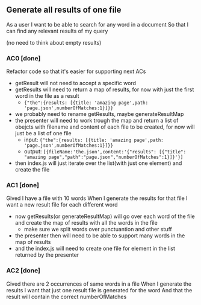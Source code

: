 ## Generate all results of one file
As a user
I want to be able to search for any word in a document
So that I can find any relevant results of my query

(no need to think about empty results)

### AC0 [done]
Refactor code so that it's easier for supporting next ACs
- getResult will not need to accept a specific word
- getResults will need to return a map of results, for now with just the first word in the file as a result
  - `{"the":{results: [{title: 'amazing page',path: 'page.json',numberOfMatches:1}]}}`
- we probably need to rename getResults, maybe generateResultMap
- the presenter will need to work trough the map and return a list of obejcts with filename and content of each file to be created, for now will just be a list of one file
  - input: `{"the":{results: [{title: 'amazing page',path: 'page.json',numberOfMatches:1}]}}`
  - output: `[{fileName:'the.json',content:'{"results": [{"title": "amazing page","path":"page.json","numberOfMatches":1}]}'}]`
- then index.js will just iterate over the list(with just one element) and create the file

### AC1 [done]
Gived I have a file with 10 words
When I generate the results for that file
I want a new result file for each different word
- now getResults(or generateResultMap) will go over each word of the file and create the map of results with all the words in the file
  - make sure we split words over punctuantion and other stuff
- the presenter then will need to be able to support many words in the map of results
- and the index.js will need to create one file for element in the list returned by the presenter

### AC2 [done]
Gived there are 2 occurrences of same words in a file
When I generate the results
I want that just one result file is generated for the word
And that the result will contain the correct numberOfMatches
